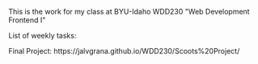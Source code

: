 <!--# jalvgrana.github.io-->
<p>This is the work for my class at BYU-Idaho WDD230 "Web Development Frontend I"</p>
<p>List of weekly tasks: <a href:"https://jalvgrana.github.io/WDD230/" target="_blank"</a></p>
<p>Final Project: https://jalvgrana.github.io/WDD230/Scoots%20Project/</p>

